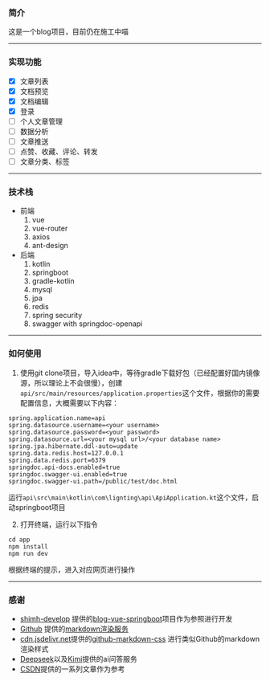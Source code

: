 ### 简介

这是一个blog项目，目前仍在施工中喵

---

### 实现功能

- [x] 文章列表
- [x] 文档预览
- [x] 文档编辑
- [x] 登录
- [ ] 个人文章管理
- [ ] 数据分析
- [ ] 文章推送
- [ ] 点赞、收藏、评论、转发
- [ ] 文章分类、标签

---

### 技术栈

- 前端
    1. vue
    2. vue-router
    3. axios
    4. ant-design
- 后端
    1. kotlin
    2. springboot
    3. gradle-kotlin
    4. mysql
    5. jpa
    6. redis
    7. spring security
    8. swagger with springdoc-openapi

---

### 如何使用

1. 使用git clone项目，导入idea中，等待gradle下载好包（已经配置好国内镜像源，所以理论上不会很慢），创建
   `api/src/main/resources/application.properties`这个文件，根据你的需要配置信息，大概需要以下内容：

  ```properties
  spring.application.name=api
spring.datasource.username=<your username>
spring.datasource.password=<your password>
spring.datasource.url=<your mysql url>/<your database name>
spring.jpa.hibernate.ddl-auto=update
spring.data.redis.host=127.0.0.1
spring.data.redis.port=6379
springdoc.api-docs.enabled=true
springdoc.swagger-ui.enabled=true
springdoc.swagger-ui.path=/public/test/doc.html
  ```

运行`api\src\main\kotlin\com\lignting\api\ApiApplication.kt`这个文件，启动springboot项目

2. 打开终端，运行以下指令

```shell
cd app
npm install
npm run dev
```

根据终端的提示，进入对应网页进行操作

---

### 感谢

- [shimh-develop](https://github.com/shimh-develop/)
  提供的[blog-vue-springboot](https://github.com/shimh-develop/blog-vue-springboot)项目作为参照进行开发
- [Github](https://github.com/)
  提供的[markdown渲染服务](https://docs.github.com/en/free-pro-team@latest/rest/reference/markdown)
- [cdn.jsdelivr.net](https://cdn.jsdelivr.net)提供的[github-markdown-css](https://cdn.jsdelivr.net/npm/github-markdown-css@5.1.0/github-markdown-light.css)
  进行类似Github的markdown渲染样式
- [Deepseek](https://chat.deepseek.com/)以及[Kimi](https://kimi.moonshot.cn/)提供的ai问答服务
- [CSDN](https://www.csdn.net/)提供的一系列文章作为参考